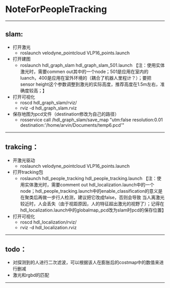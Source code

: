 # NoteForPeopleTracking
----
## slam:
* 打开激光
  * roslaunch velodyne_pointcloud VLP16_points.launch
* 打开建图
  * roslaunch hdl_graph_slam hdl_graph_slam_501.launch 【注：使用实体激光时，需要commen out其中的一个node；501是应用在室内的luanch，400是应用在室外环境的（耦合了机器人里程计？）；要把sensor height这个参数调整到激光的实际高度，推荐高度在1.5m左右，准确度较高；】
* 打开可视化
  * roscd hdl_graph_slam/rviz/
  * rviz -d hdl_graph_slam.rviz 
* 保存地图为pcd文件（destination修改为自己的路径）
  * rosservice call /hdl_graph_slam/save_map "utm:false resolution:0.01 destination:'/home/arvin/Documents/temp6.pcd'" 

----
## trakcing：
* 开激光驱动
  * roslaunch velodyne_pointcloud VLP16_points.launch
* 打开tracking包
  * roslaunch hdl_people_tracking hdl_people_tracking.launch 【注：使用实体激光时，需要comment out hdl_localization.launch中的一个node；hdl_people_tracking.launch中的enable_classification的意义是在聚类后再做一步行人检测，建议把它改成false，否则会导致 当人离激光较近时，人会丢失（由于视距原因，人的特征超出激光的视野了）；记得在hdl_localization.launch中的globalmap_pcd改为slam时pcd的保存位置】
* 打开可视化
  * roscd hdl_localization/rviz/
  * rviz -d hdl_localization.rviz 

----
## todo：
* 对探测到的人进行二次滤波，可以根据该人在膨胀后的costmap中的数值来进行删减
* 激光和rgbd的匹配

----
